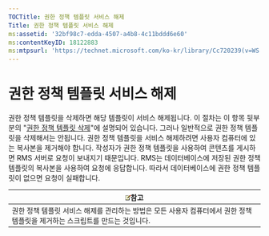 ```yaml
---
TOCTitle: 권한 정책 템플릿 서비스 해제
Title: 권한 정책 템플릿 서비스 해제
ms:assetid: '32bf98c7-edda-4507-a4b8-4c11bddd6e60'
ms:contentKeyID: 18122883
ms:mtpsurl: 'https://technet.microsoft.com/ko-kr/library/Cc720239(v=WS.10)'
---
```


권한 정책 템플릿 서비스 해제
============================

권한 정책 템플릿을 삭제하면 해당 템플릿이 서비스 해제됩니다. 이 절차는 이 항목 뒷부분의 "[권한 정책 템플릿 삭제](https://technet.microsoft.com/9c9a1496-cf55-4c65-a4c6-9fe245edce00)"에 설명되어 있습니다. 그러나 일반적으로 권한 정책 템플릿을 삭제해서는 안됩니다. 권한 정책 템플릿을 서비스 해제하려면 사용자 컴퓨터에 있는 복사본을 제거해야 합니다. 작성자가 권한 정책 템플릿을 사용하여 콘텐츠를 게시하면 RMS 서버로 요청이 보내지기 때문입니다. RMS는 데이터베이스에 저장된 권한 정책 템플릿의 복사본을 사용하여 요청에 응답합니다. 따라서 데이터베이스에 권한 정책 템플릿이 없으면 요청이 실패합니다.

| ![](images/Cc720239.note(WS.10).gif)참고                                                         |
|-------------------------------------------------------------------------------------------------------------------------------|
| 권한 정책 템플릿 서비스 해제를 관리하는 방법은 모든 사용자 컴퓨터에서 권한 정책 템플릿을 제거하는 스크립트를 만드는 것입니다. |
